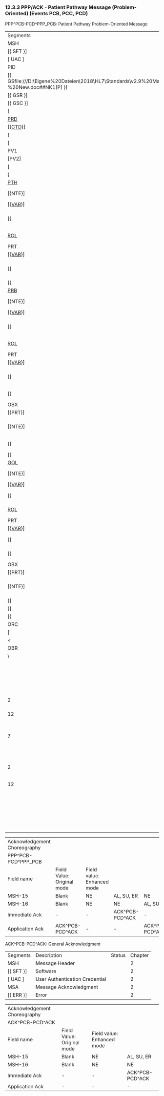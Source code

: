 ### 12.3.3 PPP/ACK - Patient Pathway Message (Problem-Oriented) (Events PCB, PCC, PCD) 

PPP^PCB-PCD^PPP_PCB: Patient Pathway Problem-Oriented Message

|     |     |     |     |
| --- | --- | --- | --- |
| Segments | Description | Status | Chapter |
| MSH | Message Header |  | 2 |
| [\{ SFT }] | Software |  | 2 |
| [ UAC ] | User Authentication Credential |  | 2 |
| PID | Patient Identification |  | 3 |
| [\{ GSfile:///D:\Eigene%20Dateien\2018\HL7\Standards\v2.9%20May\716%20-%20New.doc##NK1[P] }] | Person Gender and Sex |  | 3 |
| [\{ GSR }] | Recorded Gender and Sex |  | 3 |
| [\{ GSC }] | Sex Parameter for Clinical Use |  | 3 |
| \{ | --- PROVIDER begin |  |  |
| [PRD](#PRD) | Provider Data |  | 11 |
| [\{[CTD](#CTD)}] | Contact Data |  | 11 |
| } | --- PROVIDER end |  |  |
| [ | --- PATIENT_VISIT begin |  |  |
| PV1 | Patient Visit |  | 3 |
| [PV2] | Patient Visit |  | 3 |
| ] | --- PATIENT_VISIT end |  |  |
| \{ | --- PATHWAY begin |  |  |
| [PTH](#PTH) | Pathway Detail |  | 12 |
| [\{NTE}] | Notes & Comments(Pathway Comments) |  | 2 |
| [\{[VAR](#VAR)}] | Variance (Pathway) |  | 12 |
| [\{ | --- PATHWAY_PARTICIPATION begin |  |  |
| [ROL](#ROL) | For backwards compatibility only as of V2.9 | B | 15 |
| PRT | Participation (Pathway) |  | 7 |
| [\{[VAR](#VAR)}] | Variance (Participation) |  | 12 |
| }] | --- PATHWAY_PARTICIPATION end |  |  |
| [\{ | --- PROBLEM begin |  |  |
| [PRB](#PRB) | Detail Problem |  | 12 |
| [\{NTE}] | Notes & Comments(Problem Comments) |  | 2 |
| [\{[VAR](#VAR)}] | Variance (Problem) |  | 12 |
| [\{ | --- PROBLEM_PARTICIPATION begin |  |  |
| [ROL](#ROL) | For backwards compatibility only as of V2.9 | B | 15 |
| PRT | Participation (Problem) |  | 7 |
| [\{[VAR](#VAR)}] | Variance (Participation) |  | 12 |
| }] | --- PROBLEM_PARTICIPATION end |  |  |
| [\{ | --- PROBLEM_OBSERVATION begin |  |  |
| OBX | Observation/Result |  | 7 |
| [\{PRT}] | Participation |  |  |
| [\{NTE}] | Notes & Comments(Observation/Result Comments) |  | 2 |
| }] | --- PROBLEM_OBSERVATION end |  |  |
| [\{ | --- GOAL begin |  |  |
| [GOL](#GOL) | Detail Goal |  | 12 |
| [\{NTE}] | Notes & Comments(Goal Comments) |  | 2 |
| [\{[VAR](#VAR)}] | Variance (Goal) |  | 12 |
| [\{ | --- GOAL_PARTICIPATION begin |  |  |
| [ROL](#ROL) | For backwards compatibility only as of V2.9 | B | 15 |
| PRT | Participation (Goal) |  | 7 |
| [\{[VAR](#VAR)}] | Variance (Participation) |  | 12 |
| }] | --- GOAL_PARTICIPATION end |  |  |
| [\{ | --- GOAL_OBSERVATION begin |  |  |
| OBX | Observation/Result |  | 7 |
| [\{PRT}] | Participation |  |  |
| [\{NTE}] | Notes & Comments (Observation/Result Comments) |  | 2 |
| }] | --- GOAL_OBSERVATION end |  |  |
| }] | --- GOAL end |  |  |
| [\{ | --- ORDER begin |  |  |
| ORC | Common Order |  | 4 |
| [ | --- ORDER_DETAIL begin |  |  |
| &lt; | --- CHOICE begin |  |  |
| OBR | Order Detail Segment |  | 4 |
| \ |  |  |  |
|  | Hxx | etc. |  |
|  | > | --- CHOICE end |  |
|  | [\{NTE}] | Notes & Comments(Order Detail Comments) |  |
| 2 | [\{[VAR](#VAR)}] | Variance (Order) |  |
| 12 | [\{ | --- ORDER_OBSERVATION begin |  |
|  | OBX | Observation/Result |  |
| 7 | [\{PRT}] | Participation |  |
|  | [\{NTE}] | Notes & Comments(Observation Comments) |  |
| 2 | [\{[VAR](#VAR)}] | Variance (Observation/Result) |  |
| 12 | }] | --- ORDER_OBSERVATION end |  |
|  | ] | --- ORDER_DETAIL end |  |
|  | }] | --- ORDER end |  |
|  | }] | --- PROBLEM end |  |
|  | } | --- PATHWAY end |  |

|     |     |     |     |     |     |
| --- | --- | --- | --- | --- | --- |
| Acknowledgement Choreography |  |  |  |  |  |
| PPP^PCB-PCD^PPP_PCB |  |  |  |  |  |
| Field name | Field Value: Original mode | Field value: Enhanced mode |  |  |  |
| MSH-15 | Blank | NE | AL, SU, ER | NE | AL, SU, ER |
| MSH-16 | Blank | NE | NE | AL, SU, ER | AL, SU, ER |
| Immediate Ack | - | - | ACK^PCB-PCD^ACK | - | ACK^PCB-PCD^ACK |
| Application Ack | ACK^PCB-PCD^ACK | - | - | ACK^PCB-PCD^ACK | ACK^PCB-PCD^ACK |

ACK^PCB-PCD^ACK: General Acknowledgment

|     |     |     |     |
| --- | --- | --- | --- |
| Segments | Description | Status | Chapter |
| MSH | Message Header |  | 2 |
| [\{ SFT }] | Software |  | 2 |
| [ UAC ] | User Authentication Credential |  | 2 |
| MSA | Message Acknowledgment |  | 2 |
| [\{ ERR }] | Error |  | 2 |

|     |     |     |     |
| --- | --- | --- | --- |
| Acknowledgement Choreography |  |  |  |
| ACK^PCB-PCD^ACK |  |  |  |
| Field name | Field Value: Original mode | Field value: Enhanced mode |  |
| MSH-15 | Blank | NE | AL, SU, ER |
| MSH-16 | Blank | NE | NE |
| Immediate Ack | - | - | ACK^PCB-PCD^ACK |
| Application Ack | - | - | - |

